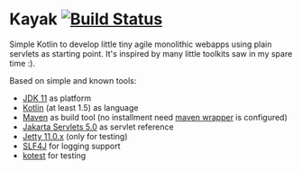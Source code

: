 Kayak [![Build Status](https://travis-ci.com/matero/ae.svg?branch=main)](https://travis-ci.com/matero/kayak)
============================================================================================================

Simple Kotlin to develop little tiny agile monolithic webapps using plain servlets as starting point.
It's inspired by many little toolkits saw in my spare time :).

Based on simple and known tools:
* [JDK 11](https://openjdk.java.net/projects/jdk/11/) as platform
* [Kotlin](https://kotlinlang.org/) (at least 1.5) as language
* [Maven](https://maven.apache.org/) as build tool  (no installment need [maven wrapper](https://github.com/takari/maven-wrapper) is configured)
* [Jakarta Servlets 5.0](https://jakarta.ee/specifications/servlet/5.0/) as servlet reference
* [Jetty 11.0.x](https://www.eclipse.org/jetty/) (only for testing)
* [SLF4J](http://www.slf4j.org/) for logging support
* [kotest](https://github.com/kotest/kotest) for testing
